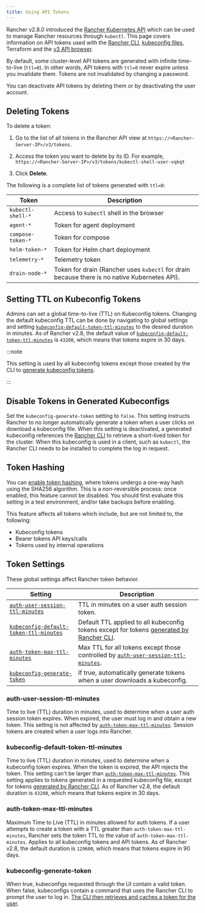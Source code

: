 ```yaml
---
title: Using API Tokens
---
```


<head>
  <link rel="canonical" href="https://ranchermanager.docs.rancher.com/api/api-tokens"/>
</head>

Rancher v2.8.0 introduced the [Rancher Kubernetes API](./api-reference.mdx) which can be used to manage Rancher resources through `kubectl`. This page covers information on API tokens used with the [Rancher CLI](../reference-guides/cli-with-rancher), [kubeconfig files](../../new_docs/cluster-administration/manage-clusters/access-clusters/authorized-cluster-endpoint.md#about-the-kubeconfig-file), Terraform and the [v3 API browser](./v3-rancher-api-guide.md#enable-view-in-api).

By default, some cluster-level API tokens are generated with infinite time-to-live (`ttl=0`). In other words, API tokens with `ttl=0` never expire unless you invalidate them. Tokens are not invalidated by changing a password.

You can deactivate API tokens by deleting them or by deactivating the user account.

## Deleting Tokens

To delete a token:

1. Go to the list of all tokens in the Rancher API view at `https://<Rancher-Server-IP>/v3/tokens`.

1. Access the token you want to delete by its ID. For example, `https://<Rancher-Server-IP>/v3/tokens/kubectl-shell-user-vqkqt`

1. Click **Delete**.

The following is a complete list of tokens generated with `ttl=0`:

| Token             | Description                                                                            |
| ----------------- | -------------------------------------------------------------------------------------- |
| `kubectl-shell-*` | Access to `kubectl` shell in the browser                                               |
| `agent-*`         | Token for agent deployment                                                             |
| `compose-token-*` | Token for compose                                                                      |
| `helm-token-*`    | Token for Helm chart deployment                                                        |
| `telemetry-*`     | Telemetry token                                                                        |
| `drain-node-*`    | Token for drain (Rancher uses `kubectl` for drain because there is no native Kubernetes API). |

## Setting TTL on Kubeconfig Tokens

Admins can set a global time-to-live (TTL) on Kubeconfig tokens. Changing the default kubeconfig TTL can be done by navigating to global settings and setting [`kubeconfig-default-token-ttl-minutes`](#kubeconfig-default-token-ttl-minutes) to the desired duration in minutes. As of Rancher v2.8, the default value of [`kubeconfig-default-token-ttl-minutes`](#kubeconfig-default-token-ttl-minutes) is `43200`, which means that tokens expire in 30 days.

:::note

This setting is used by all kubeconfig tokens except those created by the CLI to [generate kubeconfig tokens](#disable-tokens-in-generated-kubeconfigs).

:::

## Disable Tokens in Generated Kubeconfigs

Set the `kubeconfig-generate-token` setting to `false`. This setting instructs Rancher to no longer automatically generate a token when a user clicks on download a kubeconfig file. When this setting is deactivated, a generated kubeconfig references the [Rancher CLI](../reference-guides/cli-with-rancher/kubectl-utility.md#authentication-with-kubectl-and-kubeconfig-tokens-with-ttl) to retrieve a short-lived token for the cluster. When this kubeconfig is used in a client, such as `kubectl`, the Rancher CLI needs to be installed to complete the log in request.

## Token Hashing

You can [enable token hashing](../../new_docs/rancher-administration/enable-experimental-features/enable-experimental-features.md), where tokens undergo a one-way hash using the SHA256 algorithm. This is a non-reversible process: once enabled, this feature cannot be disabled. You should first evaluate this setting in a test environment, and/or take backups before enabling.

This feature affects all tokens which include, but are not limited to, the following:

- Kubeconfig tokens
- Bearer tokens API keys/calls
- Tokens used by internal operations

## Token Settings

These global settings affect Rancher token behavior.

| Setting                                                                         | Description                                                                                                                                                                                                                    |
| ------------------------------------------------------------------------------- | ------------------------------------------------------------------------------------------------------------------------------------------------------------------------------------------------------------------------------ |
| [`auth-user-session-ttl-minutes`](#auth-user-session-ttl-minutes)               | TTL in minutes on a user auth session token.                                                                                                                                                                                   |
| [`kubeconfig-default-token-ttl-minutes`](#kubeconfig-default-token-ttl-minutes) | Default TTL applied to all kubeconfig tokens except for tokens [generated by Rancher CLI](#disable-tokens-in-generated-kubeconfigs).                                                 |
| [`auth-token-max-ttl-minutes`](#auth-token-max-ttl-minutes)                     | Max TTL for all tokens except those controlled by [`auth-user-session-ttl-minutes`](#auth-user-session-ttl-minutes).                                                                                                           |
| [`kubeconfig-generate-token`](#kubeconfig-generate-token)                       | If true, automatically generate tokens when a user downloads a kubeconfig.                                                                                                                                                     |

### auth-user-session-ttl-minutes

Time to live (TTL) duration in minutes, used to determine when a user auth session token expires. When expired, the user must log in and obtain a new token. This setting is not affected by [`auth-token-max-ttl-minutes`](#auth-token-max-ttl-minutes). Session tokens are created when a user logs into Rancher.

### kubeconfig-default-token-ttl-minutes

Time to live (TTL) duration in minutes, used to determine when a kubeconfig token expires. When the token is expired, the API rejects the token. This setting can't be larger than [`auth-token-max-ttl-minutes`](#auth-token-max-ttl-minutes). This setting applies to tokens generated in a requested kubeconfig file, except for tokens [generated by Rancher CLI](#disable-tokens-in-generated-kubeconfigs). As of Rancher v2.8, the default duration is `43200`, which means that tokens expire in 30 days.

### auth-token-max-ttl-minutes

Maximum Time to Live (TTL) in minutes allowed for auth tokens. If a user attempts to create a token with a TTL greater than `auth-token-max-ttl-minutes`, Rancher sets the token TTL to the value of `auth-token-max-ttl-minutes`. Applies to all kubeconfig tokens and API tokens. As of Rancher v2.8, the default duration is `129600`, which means that tokens expire in 90 days.

### kubeconfig-generate-token

When true, kubeconfigs requested through the UI contain a valid token. When false, kubeconfigs contain a command that uses the Rancher CLI to prompt the user to log in. [The CLI then retrieves and caches a token for the user](../reference-guides/cli-with-rancher/kubectl-utility.md#authentication-with-kubectl-and-kubeconfig-tokens-with-ttl).
